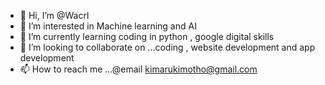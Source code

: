 - 👋 Hi, I’m @Wacrl
- 👀 I’m interested in Machine learning and AI
- 🌱 I’m currently learning coding in python , google digital skills
- 💞️ I’m looking to collaborate on ...coding , website development and app development
- 📫 How to reach me ...@email kimarukimotho@gmail.com

<!---
Wacrl/Wacrl is a ✨ special ✨ repository because its `README.md` (this file) appears on your GitHub profile.
You can click the Preview link to take a look at your changes.
--->
